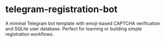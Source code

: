 # telegram-registration-bot
A minimal Telegram bot template with emoji-based CAPTCHA verification and SQLite user database. Perfect for learning or building simple registration workflows.

